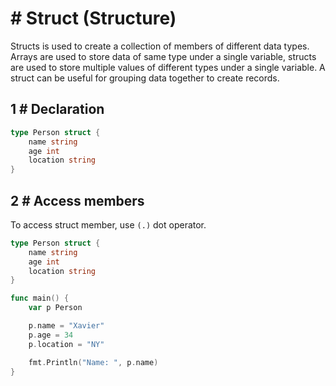 # # Struct (Structure)
Structs is used to create a collection of members of different data types.
Arrays are used to store data of same type under a single variable, structs are used to store multiple values of different types under a single variable. A struct can be useful for grouping data together to create records.

## 1 # Declaration

```go
type Person struct {
    name string
    age int
    location string
}
```

## 2 # Access members
To access struct member, use `(.)` dot operator.

```go
type Person struct {
    name string
    age int
    location string
}

func main() {
    var p Person

    p.name = "Xavier"
    p.age = 34
    p.location = "NY"

    fmt.Println("Name: ", p.name)
}
```
